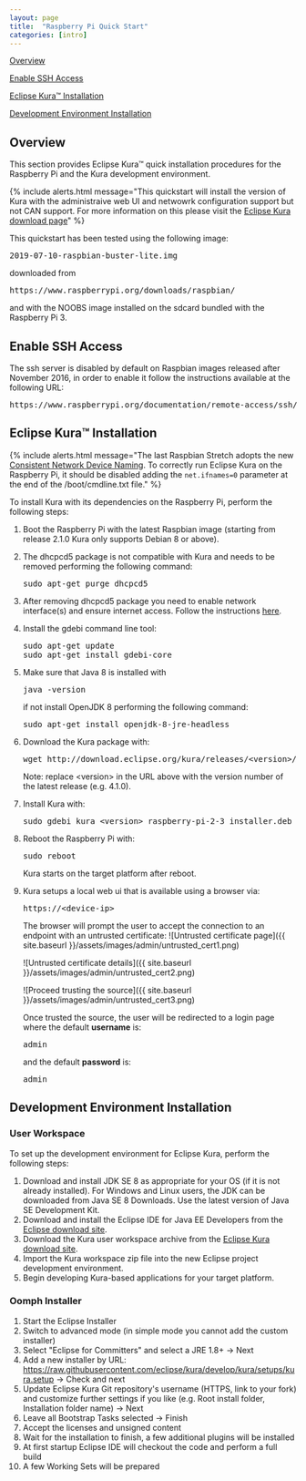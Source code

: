 ```yaml
---
layout: page
title:  "Raspberry Pi Quick Start"
categories: [intro]
---
```


[Overview](#overview)

[Enable SSH Access](#enable-ssh-access)

[Eclipse Kura&trade; Installation](#eclipse-kuratrade-installation)

[Development Environment Installation](#development-environment-installation)

## Overview

This section provides Eclipse Kura&trade; quick installation procedures for the
Raspberry Pi and the Kura development environment.

{% include alerts.html message="This quickstart will install the version of Kura with the administraive web UI and netwowrk configuration support but not CAN support. For more information on this please visit the [Eclipse Kura download page](https://www.eclipse.org/kura/downloads.php)" %}

This quickstart has been tested using the following image:

<pre>2019-07-10-raspbian-buster-lite.img</pre>

downloaded from

<pre>https://www.raspberrypi.org/downloads/raspbian/</pre>

and with the NOOBS image installed on the sdcard bundled with the Raspberry Pi 3.

## Enable SSH Access

The ssh server is disabled by default on Raspbian images released after November 2016,
in order to enable it follow the instructions available at the following URL:

<pre>https://www.raspberrypi.org/documentation/remote-access/ssh/</pre>

## Eclipse Kura&trade; Installation

{% include alerts.html message="The last Raspbian Stretch adopts the new <a href='https://www.freedesktop.org/wiki/Software/systemd/PredictableNetworkInterfaceNames/' target='_blank'>Consistent Network Device Naming</a>. To correctly run Eclipse Kura on the Raspberry Pi, it should be disabled adding the ```net.ifnames=0``` parameter at the end of the /boot/cmdline.txt file." %}

To install Kura with its dependencies on the Raspberry Pi, perform the
following steps:

1. Boot the Raspberry Pi with the latest Raspbian image (starting from release 2.1.0 Kura only supports Debian 8 or above).

2. The dhcpcd5 package is not compatible with Kura and needs to be removed
    performing the following command:

    <pre>sudo apt-get purge dhcpcd5</pre>

3. After removing dhcpcd5 package you need to enable network interface(s) and ensure internet access. Follow the instructions <a href="https://raspberrypi.stackexchange.com/questions/37920/how-do-i-set-up-networking-wifi-static-ip-address/74428#74428" target="_blank">here</a>.

4. Install the gdebi command line tool:

    <pre>sudo apt-get update
   sudo apt-get install gdebi-core</pre>

5. Make sure that Java 8 is installed with

    <pre>java -version</pre>

    if not install OpenJDK 8 performing the following command:

    <pre>sudo apt-get install openjdk-8-jre-headless</pre>

6. Download the Kura package with:

    <pre>wget http://download.eclipse.org/kura/releases/&lt;version&gt;/kura_&lt;version&gt;_raspberry-pi-2-3_installer.deb</pre>

    Note: replace \<version\> in the URL above with the version number of the latest release (e.g. 4.1.0).

7. Install Kura with: 

    <pre>sudo gdebi kura_&lt;version&gt;_raspberry-pi-2-3_installer.deb</pre>

8. Reboot the Raspberry Pi with:

    <pre>sudo reboot</pre>

    Kura starts on the target platform after reboot.

9. Kura setups a local web ui that is available using a browser via:

    <pre>https://&lt;device-ip&gt;</pre>
    
    The browser will prompt the user to accept the connection to an endpoint with an untrusted certificate:
    ![Untrusted certificate page]({{ site.baseurl }}/assets/images/admin/untrusted_cert1.png)
    
    ![Untrusted certificate details]({{ site.baseurl }}/assets/images/admin/untrusted_cert2.png)
    
    ![Proceed trusting the source]({{ site.baseurl }}/assets/images/admin/untrusted_cert3.png)
    
    Once trusted the source, the user will be redirected to a login page where the default **username** is:

    <pre>admin</pre>

    and the default **password** is:

    <pre>admin</pre>

## Development Environment Installation

### User Workspace

To set up the development environment for Eclipse Kura, perform the
following steps:

1. Download and install JDK SE 8 as appropriate for your OS (if it is not already installed). For Windows and Linux users, the JDK can be
downloaded from Java SE 8 Downloads. Use the latest version of Java SE Development Kit.
2. Download and install the Eclipse IDE for Java EE Developers from the <a href="http://www.eclipse.org/downloads/" target="_blank">Eclipse download site</a>.
3.  Download the Kura user workspace archive from the <a href="https://www.eclipse.org/kura/downloads.php" target="_blank">Eclipse Kura download site</a>.
4.  Import the Kura workspace zip file into the new Eclipse project development environment.
5.  Begin developing Kura-based applications for your target platform.

### Oomph Installer

1. Start the Eclipse Installer
1. Switch to advanced mode (in simple mode you cannot add the custom installer)
1. Select "Eclipse for Committers" and select a JRE 1.8+ -> Next
1. Add a new installer by URL: https://raw.githubusercontent.com/eclipse/kura/develop/kura/setups/kura.setup -> Check and next
1. Update Eclipse Kura Git repository's username (HTTPS, link to your fork) and customize further settings if you like (e.g. Root install folder, Installation folder name) -> Next
1. Leave all Bootstrap Tasks selected -> Finish
1. Accept the licenses and unsigned content
1. Wait for the installation to finish, a few additional plugins will be installed
1. At first startup Eclipse IDE will checkout the code and perform a full build
1. A few Working Sets will be prepared
